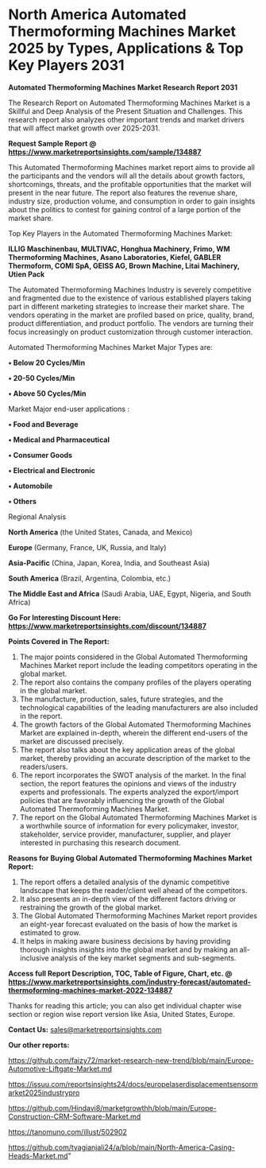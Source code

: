 # North America Automated Thermoforming Machines Market 2025 by Types, Applications & Top Key Players 2031

<strong>Automated Thermoforming Machines Market Research Report 2031</strong>

The Research Report on Automated Thermoforming Machines Market is a Skillful and Deep Analysis of the Present Situation and Challenges. This research report also analyzes other important trends and market drivers that will affect market growth over 2025-2031.

<strong>Request Sample Report @ <a href=https://www.marketreportsinsights.com/sample/134887>https://www.marketreportsinsights.com/sample/134887</a></strong>

This Automated Thermoforming Machines market report aims to provide all the participants and the vendors will all the details about growth factors, shortcomings, threats, and the profitable opportunities that the market will present in the near future. The report also features the revenue share, industry size, production volume, and consumption in order to gain insights about the politics to contest for gaining control of a large portion of the market share.

Top Key Players in the Automated Thermoforming Machines Market:

<strong>ILLIG Maschinenbau, MULTIVAC, Honghua Machinery, Frimo, WM Thermoforming Machines, Asano Laboratories, Kiefel, GABLER Thermoform, COMI SpA, GEISS AG, Brown Machine, Litai Machinery, Utien Pack</strong>

The Automated Thermoforming Machines Industry is severely competitive and fragmented due to the existence of various established players taking part in different marketing strategies to increase their market share. The vendors operating in the market are profiled based on price, quality, brand, product differentiation, and product portfolio. The vendors are turning their focus increasingly on product customization through customer interaction.

Automated Thermoforming Machines Market Major Types are:

<strong>• Below 20 Cycles/Min

• 20-50 Cycles/Min

• Above 50 Cycles/Min</strong>

Market Major end-user applications :

<strong>• Food and Beverage

• Medical and Pharmaceutical

• Consumer Goods

• Electrical and Electronic

• Automobile

• Others</strong>

Regional Analysis

</u><strong><b>North America</b></strong> (the United States, Canada, and Mexico)

<strong><b>Europe </b></strong>(Germany, France, UK, Russia, and Italy)

<strong><b>Asia-Pacific</b></strong> (China, Japan, Korea, India, and Southeast Asia)

<strong><b>South America</b></strong> (Brazil, Argentina, Colombia, etc.)

<strong><b>The Middle East and Africa</b></strong> (Saudi Arabia, UAE, Egypt, Nigeria, and South Africa)

<strong>Go For Interesting Discount Here: <a href=https://www.marketreportsinsights.com/discount/134887>https://www.marketreportsinsights.com/discount/134887</a></strong>

<strong>Points Covered in The Report:</strong>
<ol>
  <li>The major points considered in the Global Automated Thermoforming Machines Market report include the leading competitors operating in the global market.</li>
  <li>The report also contains the company profiles of the players operating in the global market.</li>
  <li>The manufacture, production, sales, future strategies, and the technological capabilities of the leading manufacturers are also included in the report.</li>
  <li>The growth factors of the Global Automated Thermoforming Machines Market are explained in-depth, wherein the different end-users of the market are discussed precisely.</li>
  <li>The report also talks about the key application areas of the global market, thereby providing an accurate description of the market to the readers/users.</li>
  <li>The report incorporates the SWOT analysis of the market. In the final section, the report features the opinions and views of the industry experts and professionals. The experts analyzed the export/import policies that are favorably influencing the growth of the Global Automated Thermoforming Machines Market.</li>
  <li>The report on the Global Automated Thermoforming Machines Market is a worthwhile source of information for every policymaker, investor, stakeholder, service provider, manufacturer, supplier, and player interested in purchasing this research document.</li>
</ol>
<strong>Reasons for Buying Global Automated Thermoforming Machines Market Report:</strong>

<ol>
  <li>The report offers a detailed analysis of the dynamic competitive landscape that keeps the reader/client well ahead of the competitors.</li>
  <li>It also presents an in-depth view of the different factors driving or restraining the growth of the global market.</li>
  <li>The Global Automated Thermoforming Machines Market report provides an eight-year forecast evaluated on the basis of how the market is estimated to grow.</li>
  <li>It helps in making aware business decisions by having providing thorough insights insights into the global market and by making an all-inclusive analysis of the key market segments and sub-segments.</li>
</ol>
<strong>Access full Report Description, TOC, Table of Figure, Chart, etc. @ <a href=https://www.marketreportsinsights.com/industry-forecast/automated-thermoforming-machines-market-2022-134887>https://www.marketreportsinsights.com/industry-forecast/automated-thermoforming-machines-market-2022-134887</a></strong>


Thanks for reading this article; you can also get individual chapter wise section or region wise report version like Asia, United States, Europe.

<strong>Contact Us:</strong>
sales@marketreportsinsights.com

<strong>Our other reports:</strong>

<a href=https://github.com/faizy72/market-research-new-trend/blob/main/Europe-Automotive-Liftgate-Market.md>https://github.com/faizy72/market-research-new-trend/blob/main/Europe-Automotive-Liftgate-Market.md</a>

<a href=https://issuu.com/reportsinsights24/docs/europelaserdisplacementsensormarket2025industrypro>https://issuu.com/reportsinsights24/docs/europelaserdisplacementsensormarket2025industrypro</a>

<a href=https://github.com/Hindavi8/marketgrowthh/blob/main/Europe-Construction-CRM-Software-Market.md>https://github.com/Hindavi8/marketgrowthh/blob/main/Europe-Construction-CRM-Software-Market.md</a>

<a href=https://tanomuno.com/illust/502902>https://tanomuno.com/illust/502902</a>

<a href=https://github.com/tyagianjali24/a/blob/main/North-America-Casing-Heads-Market.md>https://github.com/tyagianjali24/a/blob/main/North-America-Casing-Heads-Market.md</a>"
